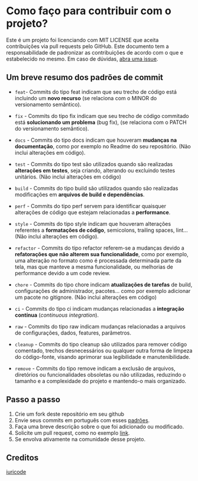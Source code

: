 # Como faço para contribuir com o projeto?

Este é um projeto foi licenciando com MIT LICENSE que aceita contribuições via pull requests pelo GitHub. Este documento tem a responsabilidade de padronizar as contribuições de acordo com o que e estabelecido no mesmo. Em caso de dúvidas, [abra uma issue](https://github.com/danielguidini/api_pet/issues/new).

## Um breve resumo dos padrões de commit

- `feat`- Commits do tipo feat indicam que seu trecho de código está incluindo um **novo recurso** (se relaciona com o MINOR do versionamento semântico).

- `fix` - Commits do tipo fix indicam que seu trecho de código commitado está **solucionando um problema** (bug fix), (se relaciona com o PATCH do versionamento semântico).

- `docs` - Commits do tipo docs indicam que houveram **mudanças na documentação**, como por exemplo no Readme do seu repositório. (Não inclui alterações em código).

- `test` - Commits do tipo test são utilizados quando são realizadas **alterações em testes**, seja criando, alterando ou excluindo testes unitários. (Não inclui alterações em código)

- `build` - Commits do tipo build são utilizados quando são realizadas modificações em **arquivos de build e dependências**.

- `perf` - Commits do tipo perf servem para identificar quaisquer alterações de código que estejam relacionadas a **performance**.

- `style` - Commits do tipo style indicam que houveram alterações referentes a **formatações de código**, semicolons, trailing spaces, lint... (Não inclui alterações em código).

- `refactor` - Commits do tipo refactor referem-se a mudanças devido a **refatorações que não alterem sua funcionalidade**, como por exemplo, uma alteração no formato como é processada determinada parte da tela, mas que manteve a mesma funcionalidade, ou melhorias de performance devido a um code review.

- `chore` - Commits do tipo chore indicam **atualizações de tarefas** de build, configurações de administrador, pacotes... como por exemplo adicionar um pacote no gitignore. (Não inclui alterações em código)

- `ci` - Commits do tipo ci indicam mudanças relacionadas a **integração contínua** (_continuous integration_).

- `raw` - Commits do tipo raw indicam mudanças relacionadas a arquivos de configurações, dados, features, parâmetros.

- `cleanup` - Commits do tipo cleanup são utilizados para remover código comentado, trechos desnecessários ou qualquer outra forma de limpeza do código-fonte, visando aprimorar sua legibilidade e manutenibilidade.

- `remove` - Commits do tipo remove indicam a exclusão de arquivos, diretórios ou funcionalidades obsoletas ou não utilizadas, reduzindo o tamanho e a complexidade do projeto e mantendo-o mais organizado.

## Passo a passo

1. Crie um fork deste repositório em seu github
2. Envie seus commits em português com esses [padrões](https://www.conventionalcommits.org/pt-br/v1.0.0/).
3. Faça uma breve descrição sobre o que foi adicionado ou modificado.
4. Solicite um pull request, como no exemplo [link](https://www.freecodecamp.org/portuguese/news/como-fazer-o-seu-primeiro-pull-request-no-github/).
5. Se envolva ativamente na comunidade desse projeto.


## Creditos

[iuricode](https://github.com/iuricode/padroes-de-commits/main/README.md)
